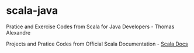 # scala-java


Pratice and Exercise Codes from Scala for Java Developers - Thomas Alexandre

Projects and Pratice Codes from Official Scala Documentation - [Scala Docs](https://docs.scala-lang.org/)
